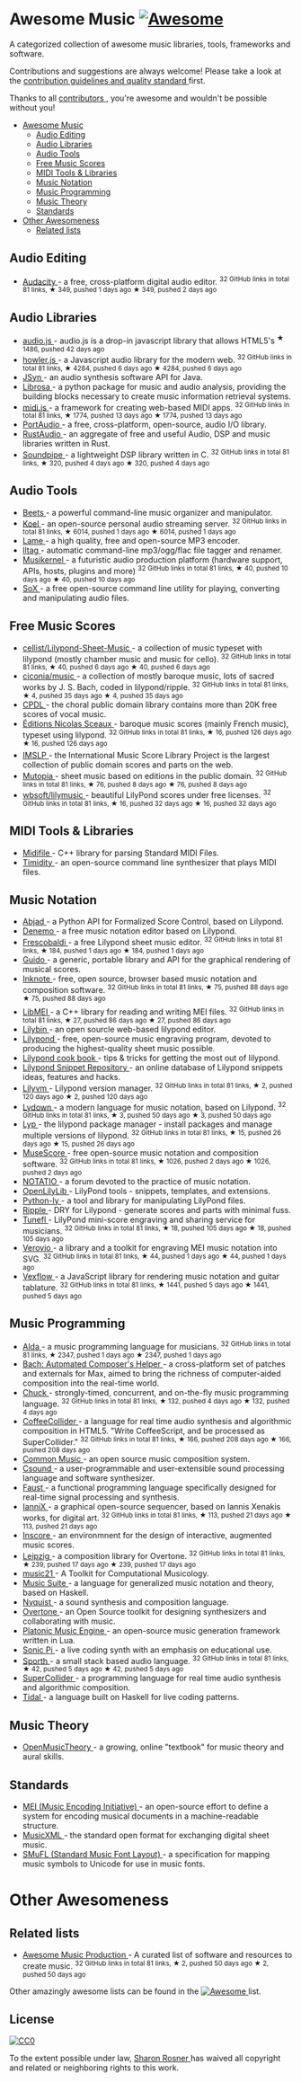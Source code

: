 <h1>
 Awesome Music
 <a href="https://github.com/sindresorhus/awesome">
  <img alt="Awesome" src="https://cdn.rawgit.com/sindresorhus/awesome/d7305f38d29fed78fa85652e3a63e154dd8e8829/media/badge.svg"/>
 </a>
</h1>
<p>
 A categorized collection of awesome music libraries, tools, frameworks and software.
</p>
<p>
 Contributions and suggestions are always welcome! Please take a look at the
 <a href="https://github.com/ciconia/awesome-music/blob/master/CONTRIBUTING.md">
  contribution guidelines and quality standard
 </a>
 first.
</p>
<p>
 Thanks to all
 <a href="https://github.com/ciconia/awesome-music/graphs/contributors">
  contributors
 </a>
 , you're awesome and wouldn't be possible without you!
</p>
<ul>
 <li>
  <a href="#awesome-music">
   Awesome Music
  </a>
  <ul>
   <li>
    <a href="#audio-editing">
     Audio Editing
    </a>
   </li>
   <li>
    <a href="#audio-libraries">
     Audio Libraries
    </a>
   </li>
   <li>
    <a href="#audio-tools">
     Audio Tools
    </a>
   </li>
   <li>
    <a href="#free-music-scores">
     Free Music Scores
    </a>
   </li>
   <li>
    <a href="#midi-tools-libraries">
     MIDI Tools & Libraries
    </a>
   </li>
   <li>
    <a href="#music-notation">
     Music Notation
    </a>
   </li>
   <li>
    <a href="#music-programming">
     Music Programming
    </a>
   </li>
   <li>
    <a href="#music-theory">
     Music Theory
    </a>
   </li>
   <li>
    <a href="#standards">
     Standards
    </a>
   </li>
  </ul>
 </li>
 <li>
  <a href="#other-awesomeness">
   Other Awesomeness
  </a>
  <ul>
   <li>
    <a href="#related-lists">
     Related lists
    </a>
   </li>
  </ul>
 </li>
</ul>
<h2>
 Audio Editing
</h2>
<ul>
 <li>
  <a href="https://github.com/audacity/audacity">
   Audacity
  </a>
  - a free, cross-platform digital audio editor.
  <sup>
   32 GitHub links in total 81 links, ★ 349, pushed 1 days ago
  </sup>
  <sup>
   &#9733 349, pushed 2 days ago
  </sup>
 </li>
</ul>
<h2>
 Audio Libraries
</h2>
<ul>
 <li>
  <a href="https://github.com/kolber/audiojs">
   audio.js
  </a>
  - audio.js is a drop-in javascript library that allows HTML5's
  <audio>
   tag to be used anywhere.
   <sup>
    32 GitHub links in total 81 links, ★ 1486, pushed 42 days ago
   </sup>
  </audio>
  <sup>
   &#9733 1486, pushed 42 days ago
  </sup>
 </li>
 <li>
  <a href="https://github.com/goldfire/howler.js">
   howler.js
  </a>
  - a Javascript audio library for the modern web.
  <sup>
   32 GitHub links in total 81 links, ★ 4284, pushed 6 days ago
  </sup>
  <sup>
   &#9733 4284, pushed 6 days ago
  </sup>
 </li>
 <li>
  <a href="http://www.softsynth.com/jsyn/">
   JSyn
  </a>
  - an audio synthesis software API for Java.
 </li>
 <li>
  <a href="http://bmcfee.github.io/librosa/">
   Librosa
  </a>
  - a python package for music and audio analysis, providing the building blocks necessary to create music information retrieval systems.
 </li>
 <li>
  <a href="https://github.com/mudcube/MIDI.js">
   midi.js
  </a>
  - a framework for creating web-based MIDI apps.
  <sup>
   32 GitHub links in total 81 links, ★ 1774, pushed 13 days ago
  </sup>
  <sup>
   &#9733 1774, pushed 13 days ago
  </sup>
 </li>
 <li>
  <a href="http://www.portaudio.com/">
   PortAudio
  </a>
  - a free, cross-platform, open-source, audio I/O library.
 </li>
 <li>
  <a href="https://github.com/RustAudio">
   RustAudio
  </a>
  - an aggregate of free and useful Audio, DSP and music libraries written in Rust.
 </li>
 <li>
  <a href="https://github.com/PaulBatchelor/Soundpipe">
   Soundpipe
  </a>
  - a lightweight DSP library written in C.
  <sup>
   32 GitHub links in total 81 links, ★ 320, pushed 4 days ago
  </sup>
  <sup>
   &#9733 320, pushed 4 days ago
  </sup>
 </li>
</ul>
<h2>
 Audio Tools
</h2>
<ul>
 <li>
  <a href="http://beets.radbox.org/">
   Beets
  </a>
  - a powerful command-line music organizer and manipulator.
 </li>
 <li>
  <a href="https://github.com/phanan/koel">
   Koel
  </a>
  - an open-source personal audio streaming server.
  <sup>
   32 GitHub links in total 81 links, ★ 6014, pushed 1 days ago
  </sup>
  <sup>
   &#9733 6014, pushed 1 days ago
  </sup>
 </li>
 <li>
  <a href="http://lame.sourceforge.net/">
   Lame
  </a>
  - a high quality, free and open-source MP3 encoder.
 </li>
 <li>
  <a href="http://home.gna.org/lltag/">
   lltag
  </a>
  - automatic command-line mp3/ogg/flac file tagger and renamer.
 </li>
 <li>
  <a href="https://github.com/j3ffhubb/musikernel">
   Musikernel
  </a>
  - a futuristic audio production platform (hardware support, APIs, hosts, plugins and more)
  <sup>
   32 GitHub links in total 81 links, ★ 40, pushed 10 days ago
  </sup>
  <sup>
   &#9733 40, pushed 10 days ago
  </sup>
 </li>
 <li>
  <a href="http://sox.sourceforge.net/">
   SoX
  </a>
  - a free open-source command line utility for playing, converting and manipulating audio files.
 </li>
</ul>
<h2>
 Free Music Scores
</h2>
<ul>
 <li>
  <a href="https://github.com/cellist/Lilypond-Sheet-Music">
   cellist/Lilypond-Sheet-Music
  </a>
  - a collection of music typeset with lilypond (mostly chamber music and music for cello).
  <sup>
   32 GitHub links in total 81 links, ★ 40, pushed 6 days ago
  </sup>
  <sup>
   &#9733 40, pushed 6 days ago
  </sup>
 </li>
 <li>
  <a href="https://github.com/ciconia/music">
   ciconia/music
  </a>
  - a collection of mostly baroque music, lots of sacred works by J. S. Bach, coded in lilypond/ripple.
  <sup>
   32 GitHub links in total 81 links, ★ 4, pushed 35 days ago
  </sup>
  <sup>
   &#9733 4, pushed 35 days ago
  </sup>
 </li>
 <li>
  <a href="http://www.cpdl.org/">
   CPDL
  </a>
  - the choral public domain library contains more than 20K free scores of vocal music.
 </li>
 <li>
  <a href="https://github.com/nsceaux/nenuvar">
   Éditions Nicolas Sceaux
  </a>
  - baroque music scores (mainly French music), typeset using lilypond.
  <sup>
   32 GitHub links in total 81 links, ★ 16, pushed 126 days ago
  </sup>
  <sup>
   &#9733 16, pushed 126 days ago
  </sup>
 </li>
 <li>
  <a href="http://imslp.org/">
   IMSLP
  </a>
  - the International Music Score Library Project is the largest collection of public domain scores and parts on the web.
 </li>
 <li>
  <a href="https://github.com/MutopiaProject/MutopiaProject">
   Mutopia
  </a>
  - sheet music based on editions in the public domain.
  <sup>
   32 GitHub links in total 81 links, ★ 76, pushed 8 days ago
  </sup>
  <sup>
   &#9733 76, pushed 8 days ago
  </sup>
 </li>
 <li>
  <a href="https://github.com/wbsoft/lilymusic">
   wbsoft/lilymusic
  </a>
  - beautiful LilyPond scores under free licenses.
  <sup>
   32 GitHub links in total 81 links, ★ 16, pushed 32 days ago
  </sup>
  <sup>
   &#9733 16, pushed 32 days ago
  </sup>
 </li>
</ul>
<h2>
 MIDI Tools & Libraries
</h2>
<ul>
 <li>
  <a href="http://midifile.sapp.org/">
   Midifile
  </a>
  - C++ library for parsing Standard MIDI Files.
 </li>
 <li>
  <a href="http://timidity.sourceforge.net/">
   Timidity
  </a>
  - an open-source command line synthesizer that plays MIDI files.
 </li>
</ul>
<h2>
 Music Notation
</h2>
<ul>
 <li>
  <a href="http://projectabjad.org/">
   Abjad
  </a>
  - a Python API for Formalized Score Control, based on Lilypond.
 </li>
 <li>
  <a href="http://www.denemo.org/">
   Denemo
  </a>
  - a free music notation editor based on Lilypond.
 </li>
 <li>
  <a href="https://github.com/wbsoft/frescobaldi">
   Frescobaldi
  </a>
  - a free Lilypond sheet music editor.
  <sup>
   32 GitHub links in total 81 links, ★ 184, pushed 1 days ago
  </sup>
  <sup>
   &#9733 184, pushed 1 days ago
  </sup>
 </li>
 <li>
  <a href="http://guidolib.sourceforge.net/">
   Guido
  </a>
  - a generic, portable library and API for the graphical rendering of musical scores.
 </li>
 <li>
  <a href="https://github.com/MichalPaszkiewicz/inknote">
   Inknote
  </a>
  - free, open source, browser based music notation and composition software.
  <sup>
   32 GitHub links in total 81 links, ★ 75, pushed 88 days ago
  </sup>
  <sup>
   &#9733 75, pushed 88 days ago
  </sup>
 </li>
 <li>
  <a href="https://github.com/DDMAL/libmei">
   LibMEI
  </a>
  - a C++ library for reading and writing MEI files.
  <sup>
   32 GitHub links in total 81 links, ★ 27, pushed 86 days ago
  </sup>
  <sup>
   &#9733 27, pushed 86 days ago
  </sup>
 </li>
 <li>
  <a href="http://lilybin.com/">
   Lilybin
  </a>
  - an open sourcle web-based lilypond editor.
 </li>
 <li>
  <a href="http://lilypond.org/">
   Lilypond
  </a>
  - free, open-source music engraving program, devoted to producing the highest-quality sheet music possible.
 </li>
 <li>
  <a href="https://github.com/noteflakes/lilypond-cookbook/wiki/">
   Lilypond cook book
  </a>
  - tips & tricks for getting the most out of lilypond.
 </li>
 <li>
  <a href="http://lsr.di.unimi.it/">
   Lilypond Snippet Repository
  </a>
  - an online database of Lilypond snippets ideas, features and hacks.
 </li>
 <li>
  <a href="https://github.com/olsonpm/lilyvm">
   Lilyvm
  </a>
  - Lilypond version manager.
  <sup>
   32 GitHub links in total 81 links, ★ 2, pushed 120 days ago
  </sup>
  <sup>
   &#9733 2, pushed 120 days ago
  </sup>
 </li>
 <li>
  <a href="https://github.com/ciconia/lydown">
   Lydown
  </a>
  - a modern language for music notation, based on Lilypond.
  <sup>
   32 GitHub links in total 81 links, ★ 3, pushed 50 days ago
  </sup>
  <sup>
   &#9733 3, pushed 50 days ago
  </sup>
 </li>
 <li>
  <a href="https://github.com/noteflakes/lyp">
   Lyp
  </a>
  - the lilypond package manager - install packages and manage multiple versions of lilypond.
  <sup>
   32 GitHub links in total 81 links, ★ 15, pushed 26 days ago
  </sup>
  <sup>
   &#9733 15, pushed 26 days ago
  </sup>
 </li>
 <li>
  <a href="https://github.com/musescore/MuseScore">
   MuseScore
  </a>
  - free open-source music notation and composition software.
  <sup>
   32 GitHub links in total 81 links, ★ 1026, pushed 2 days ago
  </sup>
  <sup>
   &#9733 1026, pushed 2 days ago
  </sup>
 </li>
 <li>
  <a href="http://notat.io/">
   NOTATIO
  </a>
  - a forum devoted to the practice of music notation.
 </li>
 <li>
  <a href="https://github.com/openlilylib/snippets/">
   OpenLilyLib
  </a>
  - LilyPond tools - snippets, templates, and extensions.
 </li>
 <li>
  <a href="https://pypi.python.org/pypi/python-ly">
   Python-ly
  </a>
  - a tool and library for manipulating LilyPond files.
 </li>
 <li>
  <a href="https://github.com/ciconia/ripple/">
   Ripple
  </a>
  - DRY for Lilypond - generate scores and parts with minimal fuss.
 </li>
 <li>
  <a href="https://github.com/tiredpixel/tunefl">
   Tunefl
  </a>
  - LilyPond mini-score engraving and sharing service for musicians.
  <sup>
   32 GitHub links in total 81 links, ★ 18, pushed 105 days ago
  </sup>
  <sup>
   &#9733 18, pushed 105 days ago
  </sup>
 </li>
 <li>
  <a href="https://github.com/rism-ch/verovio">
   Verovio
  </a>
  - a library and a toolkit for engraving MEI music notation into SVG.
  <sup>
   32 GitHub links in total 81 links, ★ 44, pushed 1 days ago
  </sup>
  <sup>
   &#9733 44, pushed 1 days ago
  </sup>
 </li>
 <li>
  <a href="https://github.com/0xfe/vexflow">
   Vexflow
  </a>
  - a JavaScript library for rendering music notation and guitar tablature.
  <sup>
   32 GitHub links in total 81 links, ★ 1441, pushed 5 days ago
  </sup>
  <sup>
   &#9733 1441, pushed 5 days ago
  </sup>
 </li>
</ul>
<h2>
 Music Programming
</h2>
<ul>
 <li>
  <a href="https://github.com/alda-lang/alda">
   Alda
  </a>
  - a music programming language for musicians.
  <sup>
   32 GitHub links in total 81 links, ★ 2347, pushed 1 days ago
  </sup>
  <sup>
   &#9733 2347, pushed 1 days ago
  </sup>
 </li>
 <li>
  <a href="http://www.bachproject.net/">
   Bach: Automated Composer's Helper
  </a>
  - a cross-platform set of patches and externals for Max, aimed to bring the richness of computer-aided composition into the real-time world.
 </li>
 <li>
  <a href="https://github.com/ccrma/chuck">
   Chuck
  </a>
  - strongly-timed, concurrent, and on-the-fly music programming language.
  <sup>
   32 GitHub links in total 81 links, ★ 132, pushed 4 days ago
  </sup>
  <sup>
   &#9733 132, pushed 4 days ago
  </sup>
 </li>
 <li>
  <a href="https://github.com/mohayonao/CoffeeCollider">
   CoffeeCollider
  </a>
  - a language for real time audio synthesis and algorithmic composition in HTML5. "Write CoffeeScript, and be processed as SuperCollider."
  <sup>
   32 GitHub links in total 81 links, ★ 166, pushed 208 days ago
  </sup>
  <sup>
   &#9733 166, pushed 208 days ago
  </sup>
 </li>
 <li>
  <a href="http://commonmusic.sourceforge.net/">
   Common Music
  </a>
  - an open source music composition system.
 </li>
 <li>
  <a href="http://csound.github.io/">
   Csound
  </a>
  - a user-programmable and user-extensible sound processing language and software synthesizer.
 </li>
 <li>
  <a href="http://faust.grame.fr/about/">
   Faust
  </a>
  - a functional programming language specifically designed for real-time signal processing and synthesis.
 </li>
 <li>
  <a href="https://github.com/iannix/IanniX">
   IanniX
  </a>
  - a graphical open-source sequencer, based on Iannis Xenakis works, for digital art.
  <sup>
   32 GitHub links in total 81 links, ★ 113, pushed 21 days ago
  </sup>
  <sup>
   &#9733 113, pushed 21 days ago
  </sup>
 </li>
 <li>
  <a href="http://inscore.sourceforge.net/">
   Inscore
  </a>
  - an environmnent for the design of interactive, augmented music scores.
 </li>
 <li>
  <a href="https://github.com/ctford/leipzig">
   Leipzig
  </a>
  - a composition library for Overtone.
  <sup>
   32 GitHub links in total 81 links, ★ 239, pushed 17 days ago
  </sup>
  <sup>
   &#9733 239, pushed 17 days ago
  </sup>
 </li>
 <li>
  <a href="http://web.mit.edu/music21/">
   music21
  </a>
  - A Toolkit for Computational Musicology.
 </li>
 <li>
  <a href="http://music-suite.github.io/docs/ref/">
   Music Suite
  </a>
  - a language for generalized music notation and theory, based on Haskell.
 </li>
 <li>
  <a href="https://www.cs.cmu.edu/~music/nyquist/">
   Nyquist
  </a>
  - a sound synthesis and composition language.
 </li>
 <li>
  <a href="https://github.com/overtone/overtone/">
   Overtone
  </a>
  - an Open Source toolkit for designing synthesizers and collaborating with music.
 </li>
 <li>
  <a href="http://www.platonicmusicengine.com/">
   Platonic Music Engine
  </a>
  - an open-source music generation framework written in Lua.
 </li>
 <li>
  <a href="http://sonic-pi.net/">
   Sonic Pi
  </a>
  - a live coding synth with an emphasis on educational use.
 </li>
 <li>
  <a href="https://github.com/PaulBatchelor/Sporth">
   Sporth
  </a>
  - a small stack based audio language.
  <sup>
   32 GitHub links in total 81 links, ★ 42, pushed 5 days ago
  </sup>
  <sup>
   &#9733 42, pushed 5 days ago
  </sup>
 </li>
 <li>
  <a href="http://supercollider.github.io/">
   SuperCollider
  </a>
  - a programming language for real time audio synthesis and algorithmic composition.
 </li>
 <li>
  <a href="http://tidal.lurk.org/">
   Tidal
  </a>
  - a language built on Haskell for live coding patterns.
 </li>
</ul>
<h2>
 Music Theory
</h2>
<ul>
 <li>
  <a href="http://openmusictheory.com/">
   OpenMusicTheory
  </a>
  - a growing, online "textbook" for music theory and aural skills.
 </li>
</ul>
<h2>
 Standards
</h2>
<ul>
 <li>
  <a href="http://music-encoding.org/">
   MEI (Music Encoding Initiative)
  </a>
  - an open-source effort to define a system for encoding musical documents in a machine-readable structure.
 </li>
 <li>
  <a href="http://www.musicxml.com/">
   MusicXML
  </a>
  - the standard open format for exchanging digital sheet music.
 </li>
 <li>
  <a href="http://www.smufl.org/">
   SMuFL (Standard Music Font Layout)
  </a>
  - a specification for mapping music symbols to Unicode for use in music fonts.
 </li>
</ul>
<h1>
 Other Awesomeness
</h1>
<h2>
 Related lists
</h2>
<ul>
 <li>
  <a href="https://github.com/adius/awesome-music-production">
   Awesome Music Production
  </a>
  - A curated list of software and resources to create music.
  <sup>
   32 GitHub links in total 81 links, ★ 2, pushed 50 days ago
  </sup>
  <sup>
   &#9733 2, pushed 50 days ago
  </sup>
 </li>
</ul>
<p>
 Other amazingly awesome lists can be found in the
 <a href="https://github.com/sindresorhus/awesome">
  <img alt="Awesome" src="https://cdn.rawgit.com/sindresorhus/awesome/d7305f38d29fed78fa85652e3a63e154dd8e8829/media/badge.svg"/>
 </a>
 list.
</p>
<h2>
 License
</h2>
<p>
 <a href="https://creativecommons.org/publicdomain/zero/1.0/">
  <img alt="CC0" src="https://i.creativecommons.org/p/zero/1.0/88x31.png"/>
 </a>
</p>
<p>
 To the extent possible under law,
 <a href="http://github.com/ciconia">
  Sharon Rosner
 </a>
 has waived all copyright and related or neighboring rights to this work.
</p>
